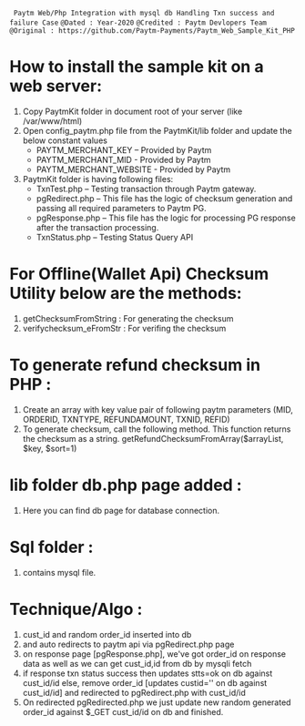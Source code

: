 ``` Paytm Web/Php Integration with mysql db Handling Txn success and failure Case```
``` @Dated : Year-2020 ```
``` @Credited : Paytm Devlopers Team ```
``` @Original : https://github.com/Paytm-Payments/Paytm_Web_Sample_Kit_PHP ```

# How to install the sample kit on a web server:
 1. Copy PaytmKit folder in document root of your server (like /var/www/html)
 2. Open config_paytm.php file from the PaytmKit/lib folder and update the below constant values
    - PAYTM_MERCHANT_KEY – Provided by Paytm
    - PAYTM_MERCHANT_MID - Provided by Paytm
    - PAYTM_MERCHANT_WEBSITE - Provided by Paytm
 3. PaytmKit folder is having following files:
    - TxnTest.php – Testing transaction through Paytm gateway.
    - pgRedirect.php – This file has the logic of checksum generation and passing all required parameters to Paytm PG. 
    - pgResponse.php – This file has the logic for processing PG response after the transaction        processing.
    - TxnStatus.php – Testing Status Query API

# For Offline(Wallet Api) Checksum Utility below are the methods:
  1. getChecksumFromString : For generating the checksum
  2. verifychecksum_eFromStr : For verifing the checksum
  
# To generate refund checksum in PHP :
  1. Create an array with key value pair of following paytm parameters 
     (MID, ORDERID, TXNTYPE, REFUNDAMOUNT, TXNID, REFID)
  2. To generate checksum, call the following method. This function returns the checksum as a string.
     getRefundChecksumFromArray($arrayList, $key, $sort=1)

# lib folder db.php page added  :
  1. Here you can find db page for database connection.

# Sql folder :
  1. contains mysql file.

# Technique/Algo : 

  1. cust_id and random order_id inserted into db
  2. and auto redirects to paytm api via pgRedirect.php page
  3. on response page [pgResponse.php], we've got order_id on response data as well as we can get cust_id,id from db by mysqli fetch
  4. if response txn status success then updates stts=ok on db against cust_id/id 
  else, remove order_id [updates custid='' on db against cust_id/id] and redirected to pgRedirect.php with cust_id/id
  5. On redirected pgRedirected.php we just update new random generated order_id against $_GET cust_id/id on db and finished.